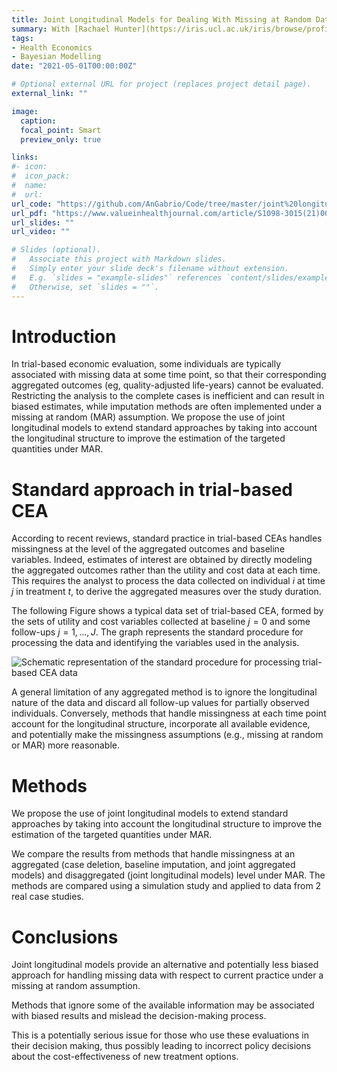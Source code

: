 ```yaml
---
title: Joint Longitudinal Models for Dealing With Missing at Random Data in Trial-Based Economic Evaluations
summary: With [Rachael Hunter](https://iris.ucl.ac.uk/iris/browse/profile?upi=RMHUN48) and [Alexina Mason](https://www.lshtm.ac.uk/aboutus/people/mason.alexina) and [Gianluca Baio](https://www.ucl.ac.uk/statistics/people/gianlucabaio)
tags:
- Health Economics
- Bayesian Modelling
date: "2021-05-01T00:00:00Z"

# Optional external URL for project (replaces project detail page).
external_link: ""

image:
  caption: 
  focal_point: Smart
  preview_only: true

links:
#- icon: 
#  icon_pack: 
#  name: 
#  url: 
url_code: "https://github.com/AnGabrio/Code/tree/master/joint%20longitudinal%20models"
url_pdf: "https://www.valueinhealthjournal.com/article/S1098-3015(21)00042-5/fulltext?_returnURL=https%3A%2F%2Flinkinghub.elsevier.com%2Fretrieve%2Fpii%2FS1098301521000425%3Fshowall%3Dtrue"
url_slides: ""
url_video: ""

# Slides (optional).
#   Associate this project with Markdown slides.
#   Simply enter your slide deck's filename without extension.
#   E.g. `slides = "example-slides"` references `content/slides/example-slides.md`.
#   Otherwise, set `slides = ""`.
---
```


# Introduction

In trial-based economic evaluation, some individuals are typically associated with missing data at some time point, so that their corresponding aggregated outcomes (eg, quality-adjusted life-years) cannot be evaluated. 
Restricting the analysis to the complete cases is inefficient and can result in biased estimates, while imputation methods are often implemented under a missing at random (MAR) assumption. 
We propose the use of joint longitudinal models to extend standard approaches by taking into account the longitudinal structure to improve the estimation of the targeted quantities under MAR.

# Standard approach in trial-based CEA

According to recent reviews, standard practice in trial-based CEAs handles missingness at the level of the aggregated outcomes and baseline variables. 
Indeed, estimates of interest are obtained by directly modeling the aggregated outcomes rather than the utility and cost data at each time. 
This requires the analyst to process the data collected on individual $i$ at time $j$ in treatment $t$, to derive the aggregated measures over the study duration. 

The following Figure shows a typical data set of trial-based CEA, formed by the sets of utility  and cost  variables collected at baseline $j = 0$ and some follow-ups $j = 1,…,J$. 
The graph represents the standard procedure for processing the data and identifying the variables used in the analysis.

![Schematic representation of the standard procedure for processing trial-based CEA data](/media/cea_data_structure.jpg)

A general limitation of any aggregated method is to ignore the longitudinal nature of the data and discard all follow-up values for partially observed individuals. 
Conversely, methods that handle missingness at each time point account for the longitudinal structure, incorporate all available evidence, and potentially make the missingness assumptions (e.g., missing at random or MAR) more reasonable.

# Methods

We propose the use of joint longitudinal models to extend standard approaches by taking into account the longitudinal structure to improve the estimation of the targeted quantities under MAR.

We compare the results from methods that handle missingness at an aggregated (case deletion, baseline imputation, and joint aggregated models) and disaggregated (joint longitudinal models) level under MAR. 
The methods are compared using a simulation study and applied to data from 2 real case studies.


# Conclusions

Joint longitudinal models provide an alternative and potentially less biased approach for handling missing data with respect to current practice under a missing at random assumption.

Methods that ignore some of the available information may be associated with biased results and mislead the decision-making process. 

This is a potentially serious issue for those who use these evaluations in their decision making, thus possibly leading to incorrect policy decisions about the cost-effectiveness of new treatment options.


